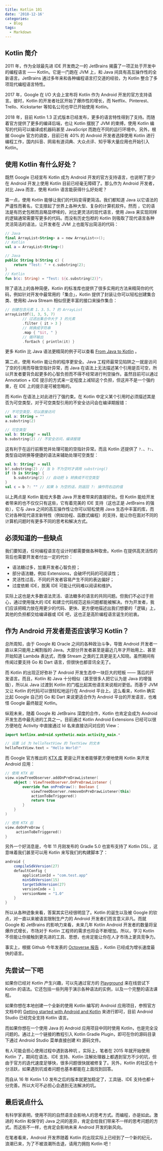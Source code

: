 ```yaml
---
title: Kotlin 101
date: '2018-12-16'
categories:
  - Blog
tags:
  - Markdown
---
```


## Kotlin 简介

2011 年，作为全球最先进 IDE 开发商之一的 JetBrains 揭露了一项正处于开发中的编程语言 —— Kotlin。它是一门跑在 JVM 上，和 Java 间具有高互操作性的全新语言。JetBrains 通过多年来和各种编程语言打交道的经验，为 Kotlin 整合了多项现代编程语言特性。

2017 年，Google 在 I/O 大会上宣布将 Kotlin 作为 Android 开发的官方支持语言。彼时，Kotlin 的开发者社区开始了爆炸性的增长，而 Netflix、Pinterest、Trello、Kickstarter 等知名公司也早已开始使用 Kotlin。

2018 年，目前 Kotlin 1.3 正式版本已经发布，更多的语言特性得到了支持。而随着官方提供了更多的编译后端，也让 Kotlin 摆脱了 JVM 的束缚，使用 Kotlin 编写的代码可以编译成机器码甚至 JavaScript 而跑在不同的运行环境中。另外，根据 Google 官方的调查，目前已有 40% 的 Android 开发者选择使用 Kotlin 进行编程工作，国内抖音、网易有道词典、大众点评、知乎等大量应用也开始引入 Kotlin。

## 使用 Kotlin 有什么好处？

既然 Google 已经宣布 Kotlin 成为 Android 开发的官方支持语言，也说明了至少在 Android 开发上使用 Kotlin 目前已经毫无障碍了。那么作为 Android 开发者，对比 Java 而言，使用 Kotlin 语言能获得什么好处呢？

第一点，使用 Kotlin 能够让我们的代码变得更简洁。我们都知道 Java 以它语法的严谨性而著名，它支撑起了世界上各种大型、复杂的计算机软件。然而 ，它的语法是有历史包袱而且略显啰嗦的，对比更灵活的现代语言，使用 Java 来实现同样的逻辑通常需要写更多的代码。而没有历史包袱的 Kotlin 则吸取了现代语言各种灵活简洁的语法，让开发者在 JVM 上也能写出简洁的代码：

```kotlin
// Java
final ArrayList<String> a = new ArrayList<>();
// Kotlin
val a = ArrayList<String>()

// Java
public String b(String c) {
    return "Test: " + c.substring(2);
}
// Kotlin
fun b(c: String) = "Test: ${c.substring(2)}";
```

除了语法上的各种简便，Kotlin 的标准库也提供了很多实用的方法来精简你的代码，例如针对开发中最常用的「集合」，Kotlin 提供了封装让你可以轻松创建集合类、使用和 Java Stream 相似但更丰富的接口来操作集合：

```kotlin
// 创建包含元素 1、3、5、7 的 ArrayList
arrayListOf(1, 3, 5, 7)
        // 过滤出集合中大于 3 的元素
        .filter { it > 3 }
        // 转换成字符串
        .map { "$it, " }
        // 循环输出
        .forEach { println(it) }
```

更多 Kotlin 比 Java 语法更精简的例子可以查看 [From Java to Kotlin](https://fabiomsr.github.io/from-java-to-kotlin/index.html) 。

第二点，使用 Kotlin 能让你的程序更安全。Java 工程师最常见陷阱之一就是访问了空的引用而导致空指针异常，而 Java 在语法上无法描述某个引用是否可空，所以开发者要背负起更多的心智负担而不得不经常进行判空操作。虽然目前可以通过 Annotation + IDE 提示的方式来一定程度上减轻这个负担，但这并不是一个强约束，在 IDE 上的提示是可被忽略的。

而 Kotlin 在语法上对此进行了强约束。在 Kotlin 中定义某个引用时必须描述其是否为可空类型，对于可空类型引用的不安全访问会在编译期报错：

```kotlin
// 不可空类型，可以直接访问
val a: String = ""
a.substring(2)

// 可空类型
val b: String? = null
b.substring(2) // 不安全访问，编译报错
```

这有利于在运行前察觉并处理可能的空指针异常。而且 Kotlin 还提供了 `?.`、`?:`、类型自动转换等便捷的语法来辅助处理可空类型：

```kotlin
val b: String? = null
b?.substring(2) // 当 b 不为空时才调用 substring()
if (b is String) {
    b.substring(2) // 自动把 b 转换成不可空类型
}
val c = b ?: "" // 如果 b 为空的话，则返回 ?: 操作符右边的值
```

以上两点是 Kotlin 能给大多数 Java 开发者带来的直接好处。但 Kotlin 能给开发者带来的也不仅仅只有这些，它有着完美的 IDE 支持（这也正是 JetBrains 的强处），它与 Java 之间的高互操作性让你可以轻松使用 Java 生态中丰富的库，而它对各种现代语言新特性（例如协程、函数式编程）的支持，能让你在面对不同的计算机问题时有更多不同的思考和解决方式。

## 必须知道的一些缺点

我们要知道，任何编程语言在设计时都需要做各种取舍。Kotlin 在提供高灵活性的背后也需要开发者付出一定的代价：

* 语法糖过多，加重开发者心智负担；
* 部分语法糖，例如 Extensions，会破坏代码的可阅读性；
* 灵活性过高，不同的开发者容易产生不同的表达偏好；
* 过度依赖 IDE，脱离 IDE 可能让代码难以阅读和维护。

实际上这也是大多数语法灵活、语法糖多的语言的共同问题。但我们不必过于担心，通过使用强大的 IDE 和建立代码规范这些问题都能被解决。作为开发者，我们应该把精力放在用更少的代码、更快、更方便地描述出我们想要的「逻辑」上，其他的负担都交给编译器或 IDE 吧，这也正是高阶编程语言诞生的初衷。

## 作为 Android 开发者是否应该学习 Kotlin？

总所周知，由于 Google 和 Oracle 之间的各种政治斗争，导致 Android 开发者一直以来只能用上阉割版的 Java。大部分开发者甚至是最近几年才开始用上、甚至开始知道 Lambda 表达式，而像 Stream 之类的工具更是无人知晓。虽然期间有传闻过要支持 Go 和 Dart 语言，但很快也都音讯全无了。

而 Kotlin 的出现正好弥补了 Android 开发生态中一块巨大的短板 —— 落后的开发语言。而且，Kotlin 和 Java 十分相似（甚至很多人把它认为是 Java 的增强版），所以从 Java 过渡到 Kotlin 的门槛比起其他语言来说相对更低。而基于 JVM 又让 Kotlin 的代码可以很轻松地运行在 Android 平台上。这么看来，Kotlin 确实比起 Google 自己的 Go 和 Dart 来说更适合作为 Android 平台的开发语言，也难怪 Google 最终敲定 Kotlin。

纵观未来，随着 Google 和 JetBrains 深度的合作，Kotlin 也肯定会成为 Android 开发生态中最先进的工具之一。目前通过 Kotlin Android Extensions 已经可以很方便地在 Activity 中直接通过 Id 名来直接访问对应的 View：

```kotlin
import kotlinx.android.synthetic.main.activity_main.*

// 设置 id 为 helloTextView 的 TextView 的文本
helloTextView.text = "Hello World!"
```

而 Google 官方推出的 [KTX 库](https://developer.android.com/kotlin/ktx) 更是让开发者能够更方便地使用 Kotlin 来开发 Android 应用：

```kotlin
// 使用 KTX 前
view.viewTreeObserver.addOnPreDrawListener(
    object : ViewTreeObserver.OnPreDrawListener {
        override fun onPreDraw(): Boolean {
            viewTreeObserver.removeOnPreDrawListener(this)
            actionToBeTriggered()
            return true
        }
    }
)

// 使用 KTX 后
view.doOnPreDraw {
     actionToBeTriggered()
}
```

另外一个好消息是，今年 11 月刚发布的 Gradle 5.0 也宣布支持了 Kotlin DSL，这意味着我们甚至可以用 Kotlin 来写我们的构建脚本了：

```gradle
android {
    compileSdkVersion(27)
    defaultConfig {
        applicationId = "com.test.app"
        minSdkVersion(15)
        targetSdkVersion(27)
        versionCode = 1
        versionName = "1.0"
    }
}
```

所以从各种迹象来看，答案其实已经很明显了。Kotlin 的诞生以及被 Google 的钦点，对一直以来被语言限制生产力的 Android 开发者们而言意义非凡。而就 Google 和 JetBrains 的影响力来看，未来几年 Kotlin Android 开发者的数量将呈爆炸式增长，市场对于 Kotlin 工程师的需求也将会不断增加。所以，学习 Kotlin 不但能让你接触到更先进的工具、思想，也肯定能让你在人才市场上更具竞争力。

事实上，根据 Github 今年发表的 [Octoverse 报告](https://octoverse.github.com/projects#languages) ，Kotlin 已经成为增长速度最快的语言。

## 先尝试一下吧

如果你已经对 Kotlin 产生兴趣，可以先通过官方的 [Playground](https://play.kotlinlang.org/) 来在线尝试下 Kotlin 的语法。它还包括一些列用于演示各种语法的实例，以及一个完整的语法课程。

如果你想在本地创建一个全新的使用 Kotlin 编写的 Android 应用项目，参照官方文档中的 [Getting started with Android and Kotlin](https://kotlinlang.org/docs/tutorials/kotlin-android.html) 来进行即可，目前 Android Studio 已经完全支持 Kotlin 语言。

而如果你想在一个使用 Java 的 Android 应用项目中同时使用 Kotlin，也是完全没问题的。通过上一个链接的教程引入 Kotlin Gradle Plugin，即可在你的源码目录下通过 Android Studio 菜单直接创建 Kt 源码文件。

有人可能会担心使用过程中遇到各种坑 。实际上，笔者在 2015 年就开始使用 Kotlin 了，期间在语法、IDE 支持、Kotlin 注解处理器上都遇到官方不少的坑，但由于官方的迭代速度足够快，很多问题很快就被修复了。另外，Kotlin 的社区也十分活跃，如果遇到坑或者问题也基本都能在上面找到回答。

而自从 16 年 Kotlin 1.0 发布之后的版本就更加稳定了，工具链、IDE 支持也都十分完善。所以大可不必担心会遇到无法解决的坑。

## 最后说点什么

有科学家表明，使用不同的自然语言会影响人的思考方式。而编程，亦是如此。激进的 Kotlin 和保守的 Java 之间的差异，肯定会给我们带来不一样的思考问题的方式。而这些不一样，也肯定会影响未来 Android 开发的新风向。

在笔者看来，Android 开发界随着 Kotlin 的出现实际上已经到了一个新的纪元，浪潮已来，为了不被浪潮所击退，请用力拥抱 Kotlin 吧！
